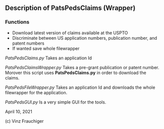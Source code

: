 ## Description of PatsPedsClaims (Wrapper) ##

### Functions ###

- Download latest version of claims available at the USPTO
- Discriminate between US application numbers, publication number, and patent numbers
- If wanted save whole filewrapper

*PatsPedsClaims.py*
Takes an application Id

*PatsPedsClaimsWrapper.py* 
Takes  a pre-grant publication or patent number. Morover this script uses **PatsPedsClaims.py** in order to download the claims.


*PatsPedsFileWrapper.py*
Takes an application Id and downloads the whole filewrapper for the application. 

*PatsPedsGUI.py*
Is a very simple GUI for the tools.

April 10, 2021  

(c) Vinz Frauchiger
